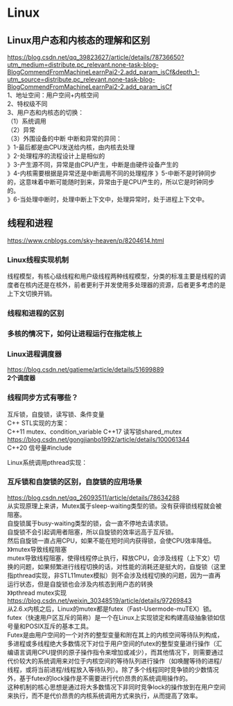 # Linux

## Linux用户态和内核态的理解和区别
https://blog.csdn.net/qq_39823627/article/details/78736650?utm_medium=distribute.pc_relevant.none-task-blog-BlogCommendFromMachineLearnPai2-2.add_param_isCf&depth_1-utm_source=distribute.pc_relevant.none-task-blog-BlogCommendFromMachineLearnPai2-2.add_param_isCf  
1、地址空间：用户空间+内核空间  
2、特权级不同  
3、用户态和内核态的切换：  
（1）系统调用  
（2）异常  
（3）外围设备的中断
中断和异常的异同：  
》1-最后都是由CPU发送给内核，由内核去处理  
》2-处理程序的流程设计上是相似的  
》3-产生源不同，异常是由CPU产生，中断是由硬件设备产生的  
》4-内核需要根据是异常还是中断调用不同的处理程序
》5-中断不是时钟同步的，这意味着中断可能随时到来，异常由于是CPU产生的，所以它是时钟同步的。  
》6-当处理中断时，处理中断上下文中，处理异常时，处于进程上下文中。

## 线程和进程
https://www.cnblogs.com/sky-heaven/p/8204614.html
### Linux线程实现机制
线程模型，有核心级线程和用户级线程两种线程模型，分类的标准主要是线程的调度者在核内还是在核外，前者更利于并发使用多处理器的资源，后者更多考虑的是上下文切换开销。

### 线程和进程的区别

### 多核的情况下，如何让进程运行在指定核上

### Linux进程调度器
https://blog.csdn.net/gatieme/article/details/51699889  
**2个调度器**  

### 线程同步方式有哪些？  
互斥锁，自旋锁，读写锁、条件变量  
C++ STL实现的方案：  
C++11 mutex、condition_variable
C++17 读写锁shared_mutex https://blog.csdn.net/gongjianbo1992/article/details/100061344  
C++20 信号量#include<semaphore>  

Linux系统调用pthread实现：  

### 互斥锁和自旋锁的区别，自旋锁的应用场景  
https://blog.csdn.net/qq_26093511/article/details/78634288  
从实现原理上来讲，Mutex属于sleep-waiting类型的锁。没有获得锁线程就会被阻塞。  
自旋锁属于busy-waiting类型的锁，会一直不停地去请求锁。  
自旋锁不会引起调用者阻塞，所以自旋锁的效率远高于互斥锁。  
然后自旋锁一直占用CPU，如果不能在短时间内获得锁，会使CPU效率降低。  
》》mutex导致线程阻塞  
mutex导致线程阻塞，使得线程停止执行，释放CPU，会涉及线程（上下文）切换的问题，如果频繁进行线程切换的话，对性能的消耗还是挺大的，自旋锁（这里指pthread实现，非STL11mutex模拟）则不会涉及线程切换的问题，因为一直再运行状态，但是自旋锁也会涉及内核态到用户态的转换  
》》pthread mutex实现  
https://blog.csdn.net/weixin_30348519/article/details/97269843  
从2.6.x内核之后，Linux的mutex都是futex（Fast-Usermode-muTEX）锁。  
futex（快速用户区互斥的简称）是一个在Linux上实现锁定和构建高级抽象锁如信号量和POSIX互斥的基本工具。  
Futex是由用户空间的一个对齐的整型变量和附在其上的内核空间等待队列构成，多进程或多线程绝大多数情况下对位于用户空间的futex的整型变量进行操作（汇编语言调用CPU提供的原子操作指令来增加或减少），而其他情况下，则需要通过代价较大的系统调用来对位于内核空间的等待队列进行操作（如唤醒等待的进程/线程，或将当前进程/线程放入等待队列）。除了多个线程同时竞争锁的少数情况外，基于futex的lock操作是不需要进行代价昂贵的系统调用操作的。  
这种机制的核心思想是通过将大多数情况下非同时竞争lock的操作放到在用户空间来执行，而不是代价昂贵的内核系统调用方式来执行，从而提高了效率。  
